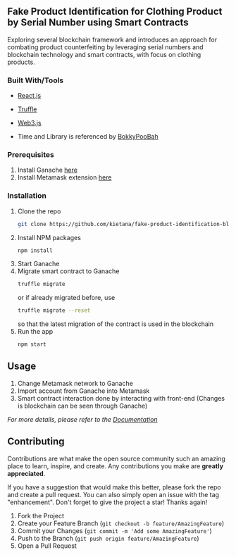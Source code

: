 <!-- ABOUT THE PROJECT -->
## Fake Product Identification for Clothing Product by Serial Number using Smart Contracts
Exploring several blockchain framework and introduces an approach for combating product counterfeiting by leveraging serial 
numbers and blockchain technology and smart contracts, with focus on clothing products.

### Built With/Tools
* [React.js](https://react.dev/)
* [Truffle](https://trufflesuite.com/docs/)
* [Web3.js](https://web3js.readthedocs.io/en/v1.10.0/)

* Time and Library is referenced by [BokkyPooBah](https://github.com/bokkypoobah/BokkyPooBahsDateTimeLibrary)

### Prerequisites

1. Install Ganache [here](https://archive.trufflesuite.com/ganache/)
2. Install Metamask extension [here](https://metamask.io/download/)

### Installation


1. Clone the repo
   ```sh
   git clone https://github.com/kietana/fake-product-identification-blockchain.git
   ```
2. Install NPM packages
   ```sh
   npm install
   ```
3. Start Ganache
3. Migrate smart contract to Ganache
   ```sh
   truffle migrate
   ```
   or if already migrated before, use
   ```sh
   truffle migrate --reset
   ```
   so that the latest migration of the contract is used in the blockchain
4. Run the app
   ```sh
   npm start
   ```

<!-- USAGE EXAMPLES -->
## Usage

1. Change Metamask network to Ganache
2. Import account from Ganache into Metamask
3. Smart contract interaction done by interacting with front-end (Changes is blockchain can be seen through Ganache)

_For more details, please refer to the [Documentation](https://drive.google.com/file/d/198OhbWe14Y8wH0SkyYLEtlhdujq5jt2u/view?usp=sharing)_



<!-- CONTRIBUTING -->
## Contributing

Contributions are what make the open source community such an amazing place to learn, inspire, and create. Any contributions you make are **greatly appreciated**.

If you have a suggestion that would make this better, please fork the repo and create a pull request. You can also simply open an issue with the tag "enhancement".
Don't forget to give the project a star! Thanks again!

1. Fork the Project
2. Create your Feature Branch (`git checkout -b feature/AmazingFeature`)
3. Commit your Changes (`git commit -m 'Add some AmazingFeature'`)
4. Push to the Branch (`git push origin feature/AmazingFeature`)
5. Open a Pull Request
